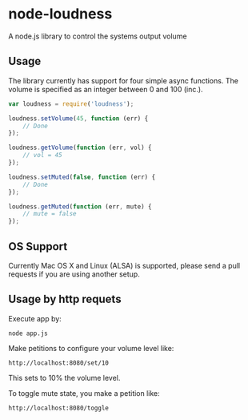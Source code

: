 # node-loudness

A node.js library to control the systems output volume

## Usage

The library currently has support for four simple async functions. The volume is specified as an integer between 0 and 100 (inc.).

```javascript
var loudness = require('loudness');

loudness.setVolume(45, function (err) {
    // Done
});

loudness.getVolume(function (err, vol) {
    // vol = 45
});

loudness.setMuted(false, function (err) {
    // Done
});

loudness.getMuted(function (err, mute) {
    // mute = false
});
```

## OS Support

Currently Mac OS X and Linux (ALSA) is supported, please send a pull requests if you are using another setup.


## Usage by http requets

Execute app by:
``` 
node app.js
```

Make petitions to configure your volume level like:
``` 
http://localhost:8080/set/10 
```
This sets to 10% the volume level.

To toggle mute state, you make a petition like:
```
http://localhost:8080/toggle
```
